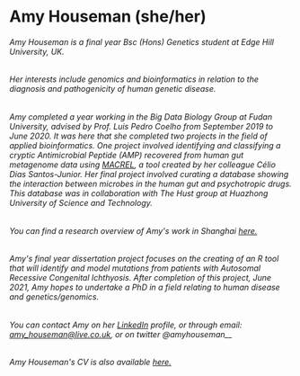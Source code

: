 # Amy Houseman (she/her) 

###### Amy Houseman is a final year Bsc (Hons) Genetics student at Edge Hill University, UK. 

###### Her interests include genomics and bioinformatics in relation to the diagnosis and pathogenicity of human genetic disease.
###### Amy completed a year working in the Big Data Biology Group at Fudan University, advised by Prof. Luis Pedro Coelho from September 2019 to June 2020. It was here that she completed two projects in the field of applied bioinformatics. One project involved identifying and classifying a cryptic Antimicrobial Peptide (AMP) recovered from human gut metagenome data using [MACREL](https://macrel.readthedocs.io/en/latest/), a tool created by her colleague Célio Dias Santos-Junior. Her final project involved curating a database showing the interaction between microbes in the human gut and psychotropic drugs. This database was in collaboration with The Hust group at Huazhong University of Science and Technology.

###### You can find a research overview of Amy's work in Shanghai [here.](https://www.linkedin.com/posts/amy-houseman-genetics_cryptic-antimicrobial-peptides-amps-in-activity-6724671316764438529-d5Sv)

###### Amy's final year dissertation project focuses on the creating of an R tool that will identify and model mutations from patients with Autosomal Recessive Congenital Ichthyosis. After completion of this project, June 2021, Amy hopes to undertake a PhD in a field relating to human disease and genetics/genomics.

###### You can contact Amy on her [LinkedIn](https://www.linkedin.com/in/amy-houseman-genetics/) profile, or through email: amy_houseman@live.co.uk, or on twitter @amyhouseman__ 

###### Amy Houseman's CV is also available [here.](https://1drv.ms/b/s!ArwhyLzdnOxrgP5eIMSjcukE0qAGaQ)
 
